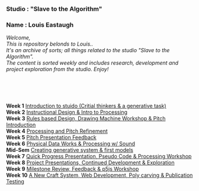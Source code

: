 ### Studio : "Slave to the Algorithm" 
### Name : Louis Eastaugh

*Welcome,* <br />
*This is repository belonds to Louis..* <br />
*It's an archive of sorts; all things related to the studio "Slave to the Algorithm".* <br />
*The content is sorted weekly and includes research, development and project exploration from the studio.*
*Enjoy!* <br />
 <br />
 <br />
 <br />
 <br />

**Week 1** [Introduction to stuido (Critial thinkers & a generative task)](https://github.com/LouisEastt/Slave2/blob/master/Week%201/Readme.md) <br />
**Week 2** [Instructional Design & Intro to Processing](https://github.com/LouisEastt/Slave2/tree/master/Week%202) <br />
**Week 3** [Rules based Design, Drawing Machine Workshop & Pitch Introduction](https://github.com/LouisEastt/Slave2/tree/master/Week%203) <br />
**Week 4** [Processing and Pitch Refinement](https://github.com/LouisEastt/Slave2/tree/master/Week%203) <br />
**Week 5** [Pitch Presentation Feedback](https://github.com/LouisEastt/Slave2/blob/master/Week%205/Readme.md) <br />
**Week 6** [Physical Data Works & Processing w/ Sound](https://github.com/LouisEastt/Slave2/tree/master/Week%206.0) <br />
**Mid-Sem** [Creating generative system & first models](https://github.com/LouisEastt/Slave2/blob/master/Week%206.5%20(Mid%20Sem)/Readme.md) <br />
**Week 7** [Quick Progress Presentation, Pseudo Code & Processing Workshop](https://github.com/LouisEastt/Slave2/blob/master/Week%207/Readme.md) <br />
**Week 8** [Project Presentations, Continued Development & Exploration](https://github.com/LouisEastt/Slave2/blob/master/Week%208/Readme.md) <br />
**Week 9** [Milestone Review, Feedback & p5js Workshop](https://github.com/LouisEastt/Slave2/blob/master/Week%209/Readme.md) <br />
**Week 10** [A New Craft System, Web Development, Poly carving & Publication Testing](https://github.com/LouisEastt/Slave2/blob/master/X_Week%2010/README.md)<br />


